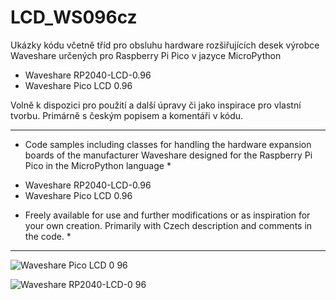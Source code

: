# LCD_WS096cz
Ukázky kódu včetně tříd pro obsluhu hardware rozšiřujících desek výrobce Waveshare určených pro Raspberry Pi Pico v jazyce MicroPython

+ Waveshare RP2040-LCD-0.96
+ Waveshare Pico LCD 0.96

Volně k dispozici pro použití a další úpravy či jako inspirace pro vlastní tvorbu. Primárně s českým popisem a komentáři v kódu.

---

* Code samples including classes for handling the hardware expansion boards of the manufacturer Waveshare designed for the Raspberry Pi Pico in the MicroPython language *

+ Waveshare RP2040-LCD-0.96
+ Waveshare Pico LCD 0.96

* Freely available for use and further modifications or as inspiration for your own creation. Primarily with Czech description and comments in the code. *

---

![Waveshare Pico LCD 0 96](https://user-images.githubusercontent.com/104675746/221903260-2f03fb6b-c191-4208-8905-7642ab055ea5.jpg)

![Waveshare RP2040-LCD-0 96](https://user-images.githubusercontent.com/104675746/221903266-4e0dcd90-bac4-4238-9047-f4aea33a78eb.jpg)
